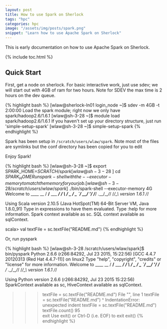 ```yaml
---
layout: post
title: How to use Spark on Sherlock
tags: "hpc"
categories: hpc
image: "/assets/img/posts/spark.png"
snippet: "Learn how to use Apache Spark on Sherlock"
---
```


This is early documentation on how to use Apache Spark on Sherlock.

{% include toc.html %}

## Quick Start

First, get a node on sherlock. For basic interactive work, just use sdev; we will start out with 4GB of ram for two hours. Note for SDEV the max time is 2 hours on the dev queue.

{% highlight bash %}
[wlaw@sherlock-ln01 login_node ~]$ sdev -m 4GB -t 2:00:00
Load the spark module; right now we only have spark/hadoop2.6/1.6.1
[wlaw@sh-3-28 ~]$ module load spark/hadoop2.6/1.6.1 
If you haven't set up your directory structure, just run 'simple-setup-spark'
[wlaw@sh-3-28 ~]$ simple-setup-spark 
{% endhighlight %}

Spark has been setup in `/scratch/users/wlaw/spark`. 
Note most of the files are symlinks but the conf directory has been copied for you to edit

Enjoy Spark!

{% highlight bash %}
[wlaw@sh-3-28 ~]$ export SPARK_HOME=$SCRATCH/spark
[wlaw@sh-3-28 ~]$ cd $SPARK_HOME
Run spark-shell with the --executor-memory to match the memory for your job.
[wlaw@sh-3-28 /scratch/users/wlaw/spark]$ ./bin/spark-shell --executor-memory 4G
Welcome to
      ____              __
     / __/__  ___ _____/ /__
    _\ \/ _ \/ _ `/ __/  '_/
   /___/ .__/\_,_/_/ /_/\_\   version 1.6.1
      /_/

Using Scala version 2.10.5 (Java HotSpot(TM) 64-Bit Server VM, Java 1.8.0_91)
Type in expressions to have them evaluated.
Type :help for more information.
Spark context available as sc.
SQL context available as sqlContext.

scala> val textFile = sc.textFile("README.md")
{% endhighlight %}

Or, run pyspark

{% highlight bash %}
[wlaw@sh-3-28 /scratch/users/wlaw/spark]$ bin/pyspark 
Python 2.6.6 (r266:84292, Jul 23 2015, 15:22:56) 
[GCC 4.4.7 20120313 (Red Hat 4.4.7-11)] on linux2
Type "help", "copyright", "credits" or "license" for more information.
Welcome to
      ____              __
     / __/__  ___ _____/ /__
    _\ \/ _ \/ _ `/ __/  '_/
   /__ / .__/\_,_/_/ /_/\_\   version 1.6.1
      /_/

Using Python version 2.6.6 (r266:84292, Jul 23 2015 15:22:56)
SparkContext available as sc, HiveContext available as sqlContext.
>>>  textFile = sc.textFile("README.md")
  File "<stdin>", line 1
    textFile = sc.textFile("README.md")
    ^
IndentationError: unexpected indent
>>> textFile = sc.textFile("README.md")
>>> textFile.count() 
95                                                                              
>>> exit
Use exit() or Ctrl-D (i.e. EOF) to exit
>>> exit()
{% endhighlight %}
